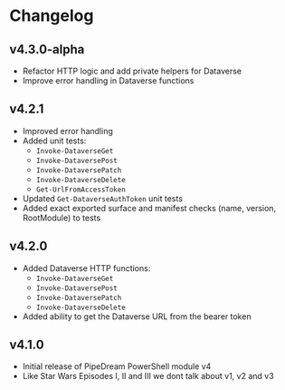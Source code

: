 # Changelog

## v4.3.0-alpha
- Refactor HTTP logic and add private helpers for Dataverse
- Improve error handling in Dataverse functions

## v4.2.1
- Improved error handling
- Added unit tests:
  - `Invoke-DataverseGet`
  - `Invoke-DataversePost`
  - `Invoke-DataversePatch`
  - `Invoke-DataverseDelete`
  - `Get-UrlFromAccessToken`
- Updated `Get-DataverseAuthToken` unit tests
- Added exact exported surface and manifest checks (name, version, RootModule) to tests

## v4.2.0
- Added Dataverse HTTP functions:
  - `Invoke-DataverseGet`
  - `Invoke-DataversePost`
  - `Invoke-DataversePatch`
  - `Invoke-DataverseDelete`
- Added ability to get the Dataverse URL from the bearer token

## v4.1.0
- Initial release of PipeDream PowerShell module v4
- Like Star Wars Episodes I, II and III we dont talk about v1, v2 and v3